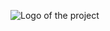 ![Logo of the project](https://scontent.xx.fbcdn.net/v/t1.15752-9/375760924_1041270757054002_2744871061910774789_n.png?stp=dst-png_p403x403&_nc_cat=105&ccb=1-7&_nc_sid=aee45a&_nc_ohc=-oeKNJj0dH4AX9wQ46c&_nc_ad=z-m&_nc_cid=0&_nc_ht=scontent.xx&oh=03_AdQLhBVksqIUES28ikt5KuwxGaSgePidGj543W0lkgncmA&oe=6527E83F)
